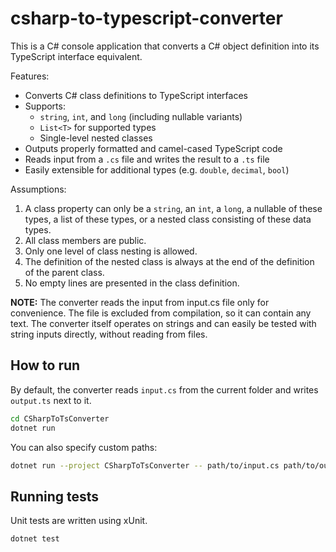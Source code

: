 # csharp-to-typescript-converter
This is a C# console application that converts a C# object definition into its TypeScript interface equivalent.

Features:
- Converts C# class definitions to TypeScript interfaces
- Supports:
  - `string`, `int`, and `long` (including nullable variants)
  - `List<T>` for supported types
  - Single-level nested classes
- Outputs properly formatted and camel-cased TypeScript code
- Reads input from a `.cs` file and writes the result to a `.ts` file
- Easily extensible for additional types (e.g. `double`, `decimal`, `bool`)

Assumptions:
1. A class property can only be a `string`, an `int`, a `long`, a nullable of these types, a list of these types, or a nested class consisting of these data types.
2. All class members are public.
3. Only one level of class nesting is allowed.
4. The definition of the nested class is always at the end of the definition of the parent class.
5. No empty lines are presented in the class definition.

**NOTE:** The converter reads the input from input.cs file only for convenience.
The file is excluded from compilation, so it can contain any text.
The converter itself operates on strings and can easily be tested with string inputs directly, without reading from files.

## How to run
By default, the converter reads `input.cs` from the current folder and writes `output.ts` next to it.

```bash
cd CSharpToTsConverter
dotnet run
```

You can also specify custom paths:
```bash
dotnet run --project CSharpToTsConverter -- path/to/input.cs path/to/output.ts
```

## Running tests
Unit tests are written using xUnit.
```bash
dotnet test
